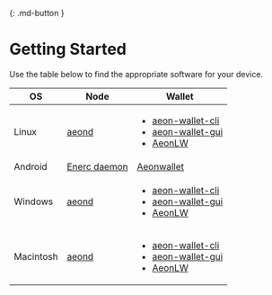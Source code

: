 [<span class="label_source"></span>](#){: .md-button }
# Getting Started

Use the table below to find the appropriate software for your device.

OS|Node | Wallet|
--|-----|-------|
Linux | [aeond](https://github.com/aeonix/aeon/releases) | <ul><li>[aeon-wallet-cli](https://github.com/aeonix/aeon/releases)</li><li> [aeon-wallet-gui](https://github.com/aeonix/aeon-gui/releases) </li><li>[AeonLW](https://github.com/BigslimVdub/AeonLW/releases)</ul>|
Android| [Enerc daemon](https://github.com/aeonguild/enerc-daemon/releases) | [Aeonwallet](https://github.com/aeonguild/aeonwallet/releases)
Windows | [aeond](https://github.com/aeonix/aeon/releases) | <ul><li>[aeon-wallet-cli](https://github.com/aeonix/aeon/releases) </li><li>[aeon-wallet-gui](https://github.com/aeonix/aeon-gui/releases) </li><li>[AeonLW](https://github.com/BigslimVdub/AeonLW/releases)</ul>|
Macintosh | [aeond](https://github.com/aeonix/aeon/releases) | <ul><li>[aeon-wallet-cli](https://github.com/aeonix/aeon/releases)</li><li>[aeon-wallet-gui](https://github.com/aeonix/aeon-gui/releases)</li><li>[AeonLW](https://github.com/BigslimVdub/AeonLW/releases)</ul>|



